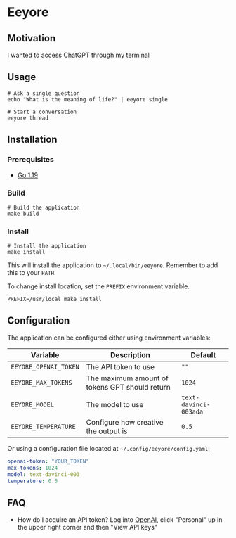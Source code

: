 # Eeyore

## Motivation

I wanted to access ChatGPT through my terminal

## Usage

```shell
# Ask a single question
echo "What is the meaning of life?" | eeyore single

# Start a conversation
eeyore thread
```

## Installation

### Prerequisites

- [Go 1.19](https://golang.org/doc/install)

### Build

```shell
# Build the application
make build
```

### Install

```shell
# Install the application
make install
```

This will install the application to `~/.local/bin/eeyore`. Remember to add this to your `PATH`.

To change install location, set the `PREFIX` environment variable.

```shell
PREFIX=/usr/local make install
```

## Configuration

The application can be configured either using environment variables:

| Variable              | Description                                    | Default               |
| --------------------- | ---------------------------------------------- | --------------------- |
| `EEYORE_OPENAI_TOKEN` | The API token to use                           | `""`                  |
| `EEYORE_MAX_TOKENS`   | The maximum amount of tokens GPT should return | `1024`                |
| `EEYORE_MODEL`        | The model to use                               | `text-davinci-003ada` |
| `EEYORE_TEMPERATURE`  | Configure how creative the output is           | `0.5`                 |

Or using a configuration file located at `~/.config/eeyore/config.yaml`:

```yaml
openai-token: "YOUR_TOKEN"
max-tokens: 1024
model: text-davinci-003
temperature: 0.5
```

## FAQ

- How do I acquire an API token? Log into [OpenAI](https://openai.com/api/login), click "Personal" up in the upper right corner and then "View API keys"
